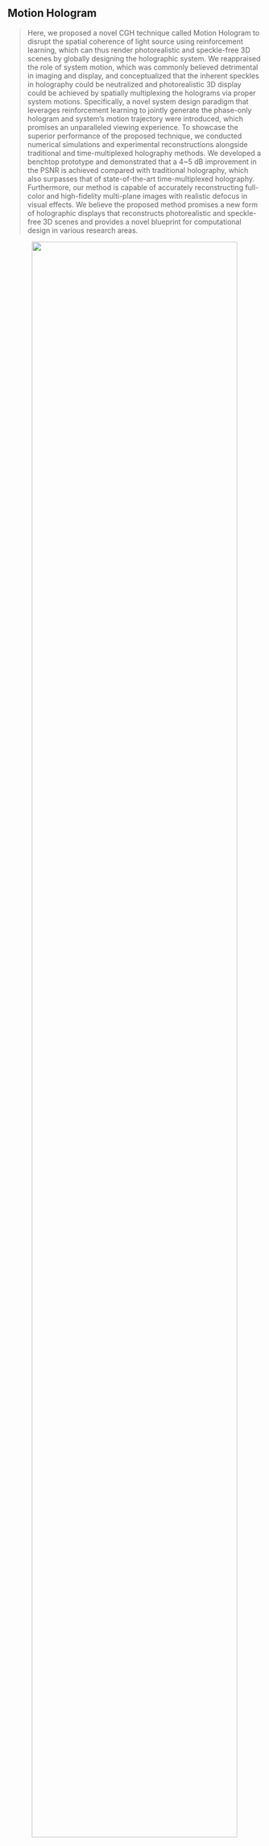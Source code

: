 ## Motion Hologram

> Here, we proposed a novel CGH technique called Motion Hologram to disrupt the spatial coherence of light source using reinforcement learning, which can thus render photorealistic and speckle-free 3D scenes by globally designing the holographic system. We reappraised the role of system motion, which was commonly believed detrimental in imaging and display, and conceptualized that the inherent speckles in holography could be neutralized and photorealistic 3D display could be achieved by spatially multiplexing the holograms via proper system motions. Specifically, a novel system design paradigm that leverages reinforcement learning to jointly generate the phase-only hologram and system’s motion trajectory were introduced, which promises an unparalleled viewing experience. To showcase the superior performance of the proposed technique, we conducted numerical simulations and experimental reconstructions alongside traditional and time-multiplexed holography methods. We developed a benchtop prototype and demonstrated that a 4~5 dB improvement in the PSNR is achieved compared with traditional holography, which also surpasses that of state-of-the-art time-multiplexed holography. Furthermore, our method is capable of accurately reconstructing full-color and high-fidelity multi-plane images with realistic defocus in visual effects. We believe the proposed method promises a new form of holographic displays that reconstructs photorealistic and speckle-free 3D scenes and provides a novel blueprint for computational design in various research areas.


<div align=center><img width="90%" src="./related/image.png"/></div>
